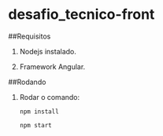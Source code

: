 # desafio_tecnico-front

##Requisitos

1) Nodejs instalado.

2) Framework Angular. 


##Rodando

1) Rodar o comando:
    
       npm install
           
       npm start
           

